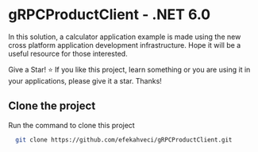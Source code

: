 
# gRPCProductClient - .NET 6.0

In this solution, a calculator application example is made using the new cross platform application development infrastructure.
Hope it will be a useful resource for those interested.

Give a Star! ⭐
If you like this project, learn something or you are using it in your applications, please give it a star. Thanks!
## Clone the project

Run the command to clone this project

```bash
  git clone https://github.com/efekahveci/gRPCProductClient.git
```

  
